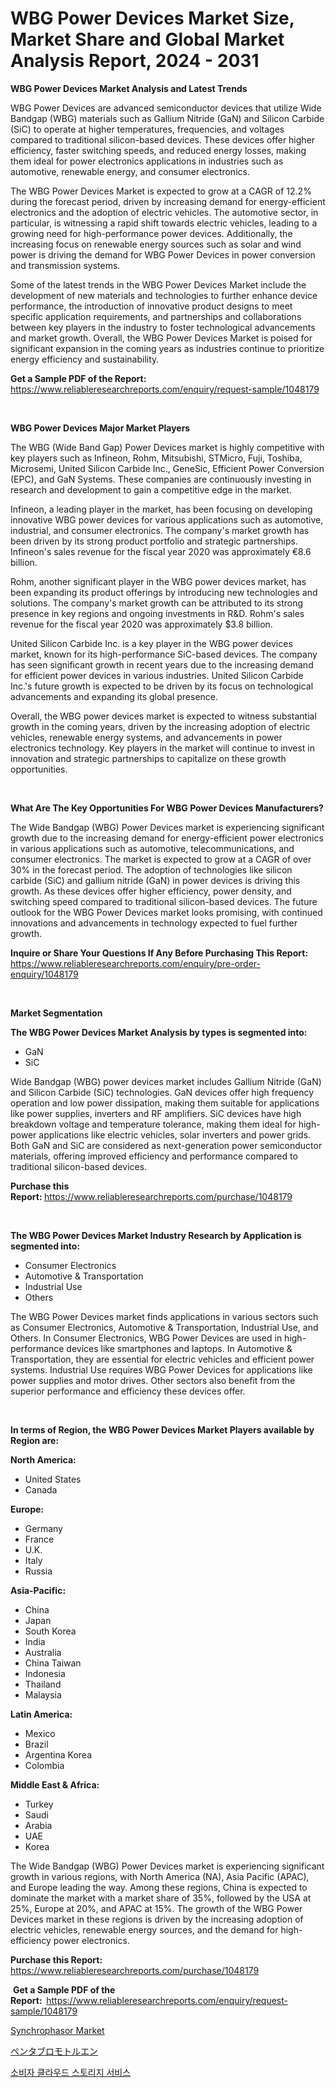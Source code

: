 <p><h1>WBG Power Devices Market Size, Market Share and Global Market Analysis Report, 2024 - 2031</h1></p><p><strong>WBG Power Devices Market Analysis and Latest Trends</strong></p>
<p><p>WBG Power Devices are advanced semiconductor devices that utilize Wide Bandgap (WBG) materials such as Gallium Nitride (GaN) and Silicon Carbide (SiC) to operate at higher temperatures, frequencies, and voltages compared to traditional silicon-based devices. These devices offer higher efficiency, faster switching speeds, and reduced energy losses, making them ideal for power electronics applications in industries such as automotive, renewable energy, and consumer electronics.</p><p>The WBG Power Devices Market is expected to grow at a CAGR of 12.2% during the forecast period, driven by increasing demand for energy-efficient electronics and the adoption of electric vehicles. The automotive sector, in particular, is witnessing a rapid shift towards electric vehicles, leading to a growing need for high-performance power devices. Additionally, the increasing focus on renewable energy sources such as solar and wind power is driving the demand for WBG Power Devices in power conversion and transmission systems.</p><p>Some of the latest trends in the WBG Power Devices Market include the development of new materials and technologies to further enhance device performance, the introduction of innovative product designs to meet specific application requirements, and partnerships and collaborations between key players in the industry to foster technological advancements and market growth. Overall, the WBG Power Devices Market is poised for significant expansion in the coming years as industries continue to prioritize energy efficiency and sustainability.</p></p>
<p><strong>Get a Sample PDF of the Report:&nbsp;</strong> <a href="https://www.reliableresearchreports.com/enquiry/request-sample/1048179">https://www.reliableresearchreports.com/enquiry/request-sample/1048179</a></p>
<p>&nbsp;</p>
<p><strong>WBG Power Devices Major Market Players</strong></p>
<p><p>The WBG (Wide Band Gap) Power Devices market is highly competitive with key players such as Infineon, Rohm, Mitsubishi, STMicro, Fuji, Toshiba, Microsemi, United Silicon Carbide Inc., GeneSic, Efficient Power Conversion (EPC), and GaN Systems. These companies are continuously investing in research and development to gain a competitive edge in the market.</p><p>Infineon, a leading player in the market, has been focusing on developing innovative WBG power devices for various applications such as automotive, industrial, and consumer electronics. The company's market growth has been driven by its strong product portfolio and strategic partnerships. Infineon's sales revenue for the fiscal year 2020 was approximately €8.6 billion.</p><p>Rohm, another significant player in the WBG power devices market, has been expanding its product offerings by introducing new technologies and solutions. The company's market growth can be attributed to its strong presence in key regions and ongoing investments in R&D. Rohm's sales revenue for the fiscal year 2020 was approximately $3.8 billion.</p><p>United Silicon Carbide Inc. is a key player in the WBG power devices market, known for its high-performance SiC-based devices. The company has seen significant growth in recent years due to the increasing demand for efficient power devices in various industries. United Silicon Carbide Inc.'s future growth is expected to be driven by its focus on technological advancements and expanding its global presence.</p><p>Overall, the WBG power devices market is expected to witness substantial growth in the coming years, driven by the increasing adoption of electric vehicles, renewable energy systems, and advancements in power electronics technology. Key players in the market will continue to invest in innovation and strategic partnerships to capitalize on these growth opportunities.</p></p>
<p>&nbsp;</p>
<p><strong>What Are The Key Opportunities For WBG Power Devices Manufacturers?</strong></p>
<p><p>The Wide Bandgap (WBG) Power Devices market is experiencing significant growth due to the increasing demand for energy-efficient power electronics in various applications such as automotive, telecommunications, and consumer electronics. The market is expected to grow at a CAGR of over 30% in the forecast period. The adoption of technologies like silicon carbide (SiC) and gallium nitride (GaN) in power devices is driving this growth. As these devices offer higher efficiency, power density, and switching speed compared to traditional silicon-based devices. The future outlook for the WBG Power Devices market looks promising, with continued innovations and advancements in technology expected to fuel further growth.</p></p>
<p><strong>Inquire or Share Your Questions If Any Before Purchasing This Report:</strong> <a href="https://www.reliableresearchreports.com/enquiry/pre-order-enquiry/1048179">https://www.reliableresearchreports.com/enquiry/pre-order-enquiry/1048179</a></p>
<p>&nbsp;</p>
<p><strong>Market Segmentation</strong></p>
<p><strong>The WBG Power Devices Market Analysis by types is segmented into:</strong></p>
<p><ul><li>GaN</li><li>SiC</li></ul></p>
<p><p>Wide Bandgap (WBG) power devices market includes Gallium Nitride (GaN) and Silicon Carbide (SiC) technologies. GaN devices offer high frequency operation and low power dissipation, making them suitable for applications like power supplies, inverters and RF amplifiers. SiC devices have high breakdown voltage and temperature tolerance, making them ideal for high-power applications like electric vehicles, solar inverters and power grids. Both GaN and SiC are considered as next-generation power semiconductor materials, offering improved efficiency and performance compared to traditional silicon-based devices.</p></p>
<p><strong>Purchase this Report:&nbsp;</strong><a href="https://www.reliableresearchreports.com/purchase/1048179">https://www.reliableresearchreports.com/purchase/1048179</a></p>
<p>&nbsp;</p>
<p><strong>The WBG Power Devices Market Industry Research by Application is segmented into:</strong></p>
<p><ul><li>Consumer Electronics</li><li>Automotive & Transportation</li><li>Industrial Use</li><li>Others</li></ul></p>
<p><p>The WBG Power Devices market finds applications in various sectors such as Consumer Electronics, Automotive & Transportation, Industrial Use, and Others. In Consumer Electronics, WBG Power Devices are used in high-performance devices like smartphones and laptops. In Automotive & Transportation, they are essential for electric vehicles and efficient power systems. Industrial Use requires WBG Power Devices for applications like power supplies and motor drives. Other sectors also benefit from the superior performance and efficiency these devices offer.</p></p>
<p>&nbsp;</p>
<p><strong>In terms of Region, the WBG Power Devices Market Players available by Region are:</strong></p>
<p>
    <p> <strong> North America: </strong>
        <ul>
            <li>United States</li>
            <li>Canada</li>
        </ul>
        </p> 
    <p> <strong> Europe: </strong>
        <ul>
            <li>Germany</li>
            <li>France</li>
            <li>U.K.</li>
            <li>Italy</li>
            <li>Russia</li>
        </ul>
        </p> 
    <p> <strong> Asia-Pacific: </strong>
        <ul>
            <li>China</li>
            <li>Japan</li>
            <li>South Korea</li>
            <li>India</li>
            <li>Australia</li>
            <li>China Taiwan</li>
            <li>Indonesia</li>
            <li>Thailand</li>
            <li>Malaysia</li>
        </ul>
        </p> 
    <p> <strong> Latin America: </strong>
        <ul>
            <li>Mexico</li>
            <li>Brazil</li>
            <li>Argentina Korea</li>
            <li>Colombia</li>
        </ul>
        </p> 
    <p> <strong> Middle East & Africa: </strong>
        <ul>
            <li>Turkey</li>
            <li>Saudi</li>
            <li>Arabia</li>
            <li>UAE</li>
            <li>Korea</li>
        </ul>
    </p>
    </p>
<p><p>The Wide Bandgap (WBG) Power Devices market is experiencing significant growth in various regions, with North America (NA), Asia Pacific (APAC), and Europe leading the way. Among these regions, China is expected to dominate the market with a market share of 35%, followed by the USA at 25%, Europe at 20%, and APAC at 15%. The growth of the WBG Power Devices market in these regions is driven by the increasing adoption of electric vehicles, renewable energy sources, and the demand for high-efficiency power electronics.</p></p>
<p><strong>Purchase this Report: </strong><a href="https://www.reliableresearchreports.com/purchase/1048179">https://www.reliableresearchreports.com/purchase/1048179</a></p>
<p>&nbsp;<strong>Get a Sample PDF of the Report:&nbsp;&nbsp;</strong><a href="https://www.reliableresearchreports.com/enquiry/request-sample/1048179">https://www.reliableresearchreports.com/enquiry/request-sample/1048179</a></p>
<p><strong></strong></p>
<p><p><a href="https://github.com/GroverBarry/Market-Research-Report-List-4/blob/main/synchrophasor-market.md">Synchrophasor Market</a></p><p><a href="https://medium.com/@lucasrandall2020/%E3%83%9A%E3%83%B3%E3%82%BF%E3%83%96%E3%83%AD%E3%83%A2%E3%83%88%E3%83%AB%E3%82%A8%E3%83%B3%E5%B8%82%E5%A0%B4-%E7%AB%B6%E4%BA%89%E5%88%86%E6%9E%90-%E5%B8%82%E5%A0%B4%E5%8B%95%E5%90%91-2031%E5%B9%B4%E3%81%BE%E3%81%A7%E3%81%AE%E4%BA%88%E6%B8%AC-a04adf805265">ペンタブロモトルエン</a></p><p><a href="https://github.com/idcefvhkdut6/Market-Research-Report-List-1/blob/main/760282114737.md">소비자 클라우드 스토리지 서비스</a></p></p>